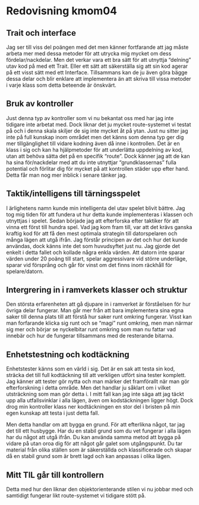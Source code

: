 ---
---
Redovisning kmom04
=========================

Trait och interface
----------------------

Jag ser till viss del poängen med det men känner fortfarande att jag måste arbeta mer med dessa metoder för att utrycka mig mycket om dess fördelar/nackdelar. Men det verkar vara ett bra sätt för att utnyttja “delning” utav kod på med ett Trait. Eller ett sätt att säkerställa sig att sin kod agerar på ett visst sätt med ett Interface. Tillsammans kan de ju även göra bägge dessa delar och blir enklare att implementera än att skriva till vissa metoder i varje klass som detta beteende är önskvärt.

Bruk av kontroller
------------------
Just denna typ av kontroller som vi nu bekantat oss med har jag inte tidigare inte arbetat med. Dock liknar det ju mycket route-systemet vi testat på och i denna skala skiljer de sig inte mycket åt på ytan. Just nu sitter jag inte på full kunskap inom området men det känns som denna typ ger dig mer tillgänglighet till vidare kodning även då inne i kontrollen. Det är en klass i sig och kan ha hjälpmetoder för att underlätta uppdelning av kod, utan att behöva sätta det på  en specifik “route”. Dock känner jag att de kan ha sina för/nackdelar med att du inte utnyttjar “grundklassernas” fulla potential och förlitar dig för mycket på att kontrollen städer upp efter hand. Detta får man nog mer inblick i senare tänker jag.

Taktik/intelligens till tärningsspelet
---------------------
I ärlighetens namn kunde min intelligenta del utav spelet blivit bättre. Jag tog mig tiden för att fundera ut hur detta kunde implementeras i klassen och utnyttjas i spelet. Sedan började jag att efterforska efter taktiker för att vinna ett först till hundra spel. Vad jag kom fram till, var att det krävs ganska kraftig kod för att få den mest optimala strategin till datorspelaren och många lägen att utgå ifrån. Jag förstår principen av det och hur det kunde användas, dock känns inte det som huvudsyftet just nu. Jag gjorde det enkelt i detta fallet och kollade några enkla värden. Att datorn  inte sparar värden under 20 poäng till start, spelar aggressivare vid större underläge, sparar vid försprång och går för vinst om det finns inom räckhåll för spelare/datorn.   

Intergrering in i ramverkets klasser och struktur
------------------
Den största erfarenheten att gå djupare in i ramverket är förståelsen för hur övriga delar fungerar. Man går mer från att bara implementera sina egna saker till denna plats till att förstå hur saker runt omkring fungerar. Visst kan man forfarande klicka sig runt och se “magi” runt omkring, men man närmar sig mer och börjar se nyckelbitar runt omkring som man nu fattar vad innebär och hur de fungerar tillsammans med de resterande bitarna.

Enhetstestning och kodtäckning
-----------------------------------
Enhetstester känns som en värld i sig. Det är en sak att testa sin kod, sträcka det till full kodtäckning till att verkligen utfört sina tester komplett. Jag känner att tester gör nytta och man märker det framförallt när man gör efterforskning i detta område. Men det handlar ju såklart om i vilket utsträckning som man gör detta i. I mitt fall kan jag inte säga att jag täckt upp alla utfallsvinklar i alla lägen, även om kodstäckningen ligger högt. Dock drog min kontroller klass ner kodtäckningen en stor del i bristen på min egen kunskap att testa i just detta fall.

Men detta handlar om att bygga en grund. För att efterlikna något, tar jag det till ett husbygge. Har du en stabil grund som du vet fungerar i alla lägen har du något att utgå ifrån. Du kan använda samma metod att bygga på  vidare på utan oroa dig för att något går galet som utgångspunkt. Du tar material från olika ställen som är säkerställda och klassificerade och skapar då en stabil grund som är brett lagd och kan anpassas i olika lägen.

Mitt TIL går till kontrollern
-------------------------------
Detta med hur den liknar den objektorienterande stilen vi nu jobbar med och samtidigt fungerar likt route-systemet vi tidigare stött på.
